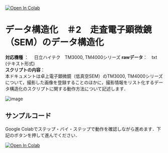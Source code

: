 
<a href="https://colab.research.google.com/github/ARIM-Japan/Training_Program_SEM/blob/main/Hitachi_TM3000_4000_Training.ipynb">
  <img src="https://colab.research.google.com/assets/colab-badge.svg" alt="Open In Colab"/>
</a>


# データ構造化　＃2　走査電子顕微鏡（SEM）のデータ構造化

**対応機種** ：　 日立ハイテク　TM3000, TM4000シリーズ
**rawデータ**：　txt (テキスト形式)  
**スクリプトの内容**：  
本ドキュメントは卓上電子顕微鏡（低真空SEM）のTM3000, TM4000シリーズについて，撮影した画像を登録することのほかに，撮影情報をリスト化するデータ構造化のスクリプトに関する動作方法について記述します．

![image](https://user-images.githubusercontent.com/38028745/133568158-b10fe1c0-8024-434e-8bd6-23d71cfb6ffb.png)


## サンプルコード
Google Colabでステップ・バイ・ステップで動作を確認しながら進めます．下記のボタンを押して進んでください．

<a href="https://colab.research.google.com/github/ARIM-Japan/Training_Program_SEM/blob/main/Hitachi_TM3000_4000_Training.ipynb">
  <img src="https://colab.research.google.com/assets/colab-badge.svg" alt="Open In Colab"/>
</a>




